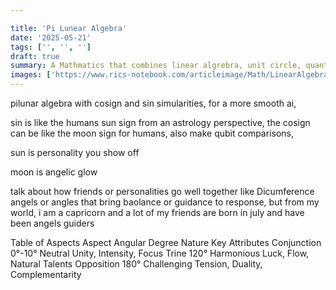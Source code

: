 ```yaml
---

title: 'Pi Lunear Algebra'
date: '2025-05-21'
tags: ['', '', '']
draft: true
summary: A Mathmatics that combines linear algrebra, unit circle, quantum concepts to better traverse each verse
images: ['https://www.rics-notebook.com/articleimage/Math/LinearAlgebra.webp']
---
```



pilunar algebra with cosign and sin simularities, for a more smooth ai, 


sin is like the humans sun sign from an astrology perspective, the cosign can be like the moon sign for humans, also make qubit comparisons,

sun is personality you show off 

moon is angelic glow 



 talk about how friends or personalities go well together like Dicumference angels or angles that bring baolance or guidance to response, but from my world, i am a capricorn and a lot of my friends are born in july and have been angels guiders 


Table of Aspects
Aspect	Angular Degree	Nature	Key Attributes
Conjunction	0°-10°	Neutral	Unity, Intensity, Focus
Trine	120°	Harmonious	Luck, Flow, Natural Talents
Opposition	180°	Challenging	Tension, Duality, Complementarity
